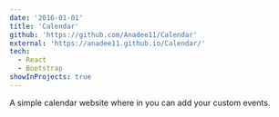 ```yaml
---
date: '2016-01-01'
title: 'Calendar'
github: 'https://github.com/Anadee11/Calendar'
external: 'https://anadee11.github.io/Calendar/'
tech:
  - React
  - Bootstrap
showInProjects: true
---
```


A simple calendar website where in you can add your custom events.
